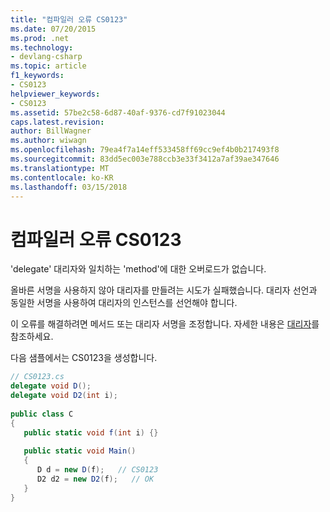 ```yaml
---
title: "컴파일러 오류 CS0123"
ms.date: 07/20/2015
ms.prod: .net
ms.technology:
- devlang-csharp
ms.topic: article
f1_keywords:
- CS0123
helpviewer_keywords:
- CS0123
ms.assetid: 57be2c58-6d87-40af-9376-cd7f91023044
caps.latest.revision: 
author: BillWagner
ms.author: wiwagn
ms.openlocfilehash: 79ea4f7a14eff533458ff69cc9ef4b0b217493f8
ms.sourcegitcommit: 83dd5ec003e788ccb3e33f3412a7af39ae347646
ms.translationtype: MT
ms.contentlocale: ko-KR
ms.lasthandoff: 03/15/2018
---
```

# <a name="compiler-error-cs0123"></a>컴파일러 오류 CS0123
'delegate' 대리자와 일치하는 'method'에 대한 오버로드가 없습니다.  
  
 올바른 서명을 사용하지 않아 대리자를 만들려는 시도가 실패했습니다. 대리자 선언과 동일한 서명을 사용하여 대리자의 인스턴스를 선언해야 합니다.  
  
 이 오류를 해결하려면 메서드 또는 대리자 서명을 조정합니다. 자세한 내용은 [대리자](../../csharp/programming-guide/delegates/index.md)를 참조하세요.  
  
 다음 샘플에서는 CS0123을 생성합니다.  
  
```csharp  
// CS0123.cs  
delegate void D();  
delegate void D2(int i);  
  
public class C  
{  
   public static void f(int i) {}  
  
   public static void Main()  
   {  
      D d = new D(f);   // CS0123  
      D2 d2 = new D2(f);   // OK  
   }  
}  
```

